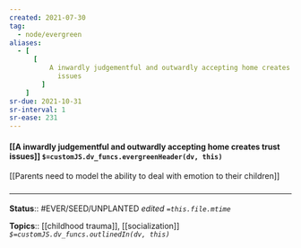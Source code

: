 ```yaml
---
created: 2021-07-30
tag:
  - node/evergreen
aliases:
  - [
      [
          A inwardly judgementful and outwardly accepting home creates trust
            issues
        ]
    ]
sr-due: 2021-10-31
sr-interval: 1
sr-ease: 231
---
```


#### [[A inwardly judgementful and outwardly accepting home creates trust issues]] `$=customJS.dv_funcs.evergreenHeader(dv, this)`

[[Parents need to model the ability to deal with emotion to their children]]

### <hr class="footnote"/>

**Status**:: #EVER/SEED/UNPLANTED 
*edited `=this.file.mtime`*

**Topics**:: [[childhood trauma]], [[socialization]]
*`$=customJS.dv_funcs.outlinedIn(dv, this)`*


